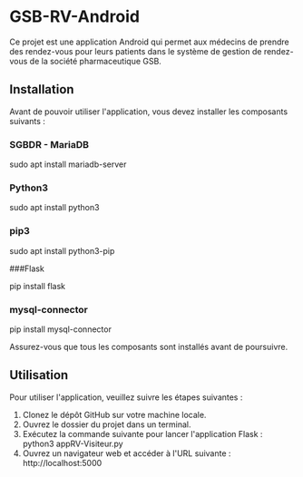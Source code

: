 # GSB-RV-Android

Ce projet est une application Android qui permet aux médecins de prendre des rendez-vous pour leurs patients dans le système de gestion de rendez-vous de la société pharmaceutique GSB. 

## Installation

Avant de pouvoir utiliser l'application, vous devez installer les composants suivants :

### SGBDR - MariaDB

  sudo apt install mariadb-server
  
### Python3

  sudo apt install python3

### pip3

  sudo apt install python3-pip

###Flask

  pip install flask

### mysql-connector

  pip install mysql-connector

Assurez-vous que tous les composants sont installés avant de poursuivre.

## Utilisation

Pour utiliser l'application, veuillez suivre les étapes suivantes :

1. Clonez le dépôt GitHub sur votre machine locale.
2. Ouvrez le dossier du projet dans un terminal.
3. Exécutez la commande suivante pour lancer l'application Flask : python3 appRV-Visiteur.py
4. Ouvrez un navigateur web et accéder à l'URL suivante : http://localhost:5000

